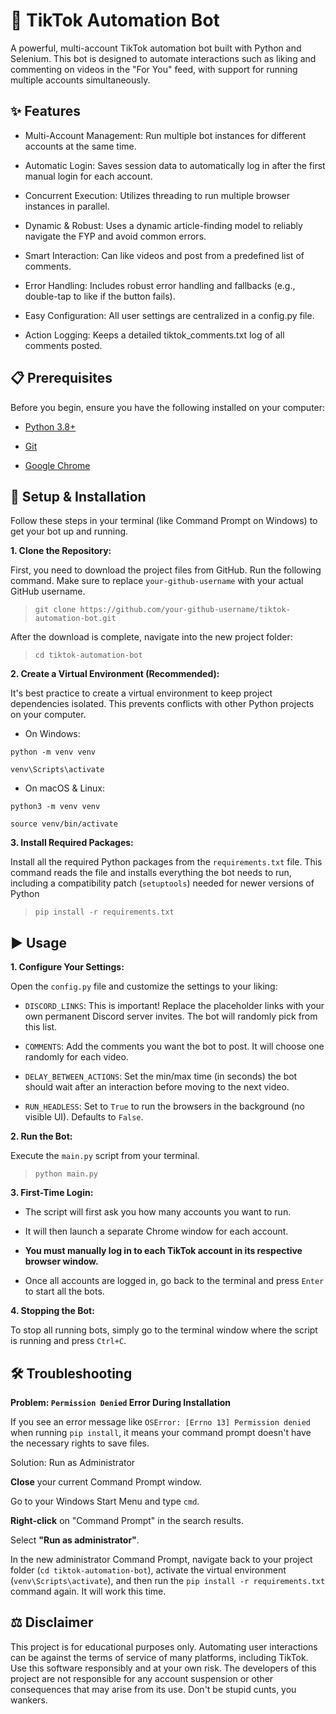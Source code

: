# 🤖 TikTok Automation Bot
A powerful, multi-account TikTok automation bot built with Python and Selenium. This bot is designed to automate interactions such as liking and commenting on videos in the "For You" feed, with support for running multiple accounts simultaneously.
## ✨ Features
* Multi-Account Management: Run multiple bot instances for different accounts at the same time.

* Automatic Login: Saves session data to automatically log in after the first manual login for each account.

* Concurrent Execution: Utilizes threading to run multiple browser instances in parallel.

* Dynamic & Robust: Uses a dynamic article-finding model to reliably navigate the FYP and avoid common errors.

* Smart Interaction: Can like videos and post from a predefined list of comments.

* Error Handling: Includes robust error handling and fallbacks (e.g., double-tap to like if the button fails).

* Easy Configuration: All user settings are centralized in a config.py file.

* Action Logging: Keeps a detailed tiktok_comments.txt log of all comments posted.
## 📋 Prerequisites
Before you begin, ensure you have the following installed on your computer:

* [Python 3.8+](https://www.python.org/downloads/)

* [Git](https://git-scm.com/downloads)

* [Google Chrome](https://www.google.com/chrome/)

## 🚀 Setup & Installation
Follow these steps in your terminal (like Command Prompt on Windows) to get your bot up and running.

**1. Clone the Repository:**
   
First, you need to download the project files from GitHub. Run the following command. Make sure to replace `your-github-username` with your actual GitHub username.

> `git clone https://github.com/your-github-username/tiktok-automation-bot.git`

After the download is complete, navigate into the new project folder:

> `cd tiktok-automation-bot`

**2. Create a Virtual Environment (Recommended):**

It's best practice to create a virtual environment to keep project dependencies isolated. This prevents conflicts with other Python projects on your computer.

* On Windows:

`python -m venv venv`

`venv\Scripts\activate`

* On macOS & Linux:

`python3 -m venv venv`

`source venv/bin/activate`

**3. Install Required Packages:**

Install all the required Python packages from the `requirements.txt` file. This command reads the file and installs everything the bot needs to run, including a compatibility patch (`setuptools`) needed for newer versions of Python

> `pip install -r requirements.txt`

## ▶️ Usage
**1. Configure Your Settings:**

Open the `config.py` file and customize the settings to your liking:

* `DISCORD_LINKS`: This is important! Replace the placeholder links with your own permanent Discord server invites. The bot will randomly pick from this list.

* `COMMENTS`: Add the comments you want the bot to post. It will choose one randomly for each video.

* `DELAY_BETWEEN_ACTIONS`: Set the min/max time (in seconds) the bot should wait after an interaction before moving to the next video.

* `RUN_HEADLESS`: Set to `True` to run the browsers in the background (no visible UI). Defaults to `False`.

**2. Run the Bot:**

Execute the `main.py` script from your terminal.

> `python main.py`

**3. First-Time Login:**

* The script will first ask you how many accounts you want to run.

* It will then launch a separate Chrome window for each account.

* **You must manually log in to each TikTok account in its respective browser window.**

* Once all accounts are logged in, go back to the terminal and press `Enter` to start all the bots.

**4. Stopping the Bot:**

To stop all running bots, simply go to the terminal window where the script is running and press `Ctrl+C`.

## 🛠️ Troubleshooting
**Problem: `Permission Denied` Error During Installation**

If you see an error message like `OSError: [Errno 13] Permission denied` when running `pip install`, it means your command prompt doesn't have the necessary rights to save files.

Solution: Run as Administrator

**Close** your current Command Prompt window.

Go to your Windows Start Menu and type `cmd`.

**Right-click** on "Command Prompt" in the search results.

Select **"Run as administrator"**.

In the new administrator Command Prompt, navigate back to your project folder (`cd tiktok-automation-bot`), activate the virtual environment (`venv\Scripts\activate`), and then run the `pip install -r requirements.txt` command again. It will work this time.

## ⚖️ Disclaimer
This project is for educational purposes only. Automating user interactions can be against the terms of service of many platforms, including TikTok. Use this software responsibly and at your own risk. The developers of this project are not responsible for any account suspension or other consequences that may arise from its use. Don't be stupid cunts, you wankers. 
